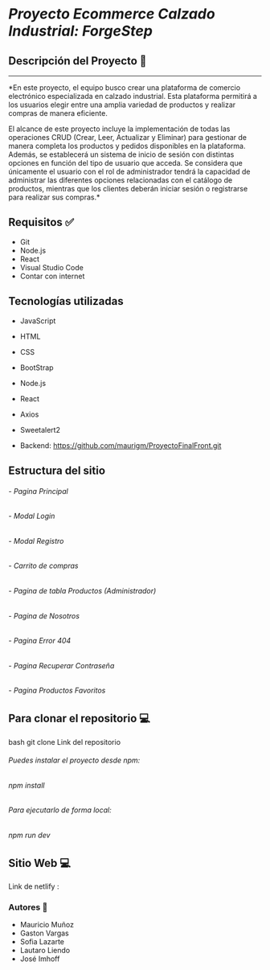 #  *Proyecto Ecommerce Calzado Industrial: ForgeStep* 


## Descripción del Proyecto 📃
<hr>

*En este proyecto, el equipo busco crear una plataforma de comercio electrónico especializada en calzado industrial. Esta plataforma permitirá a los usuarios elegir entre una amplia variedad de productos y realizar compras de manera eficiente.

El alcance de este proyecto incluye la implementación de todas las operaciones CRUD (Crear, Leer, Actualizar y Eliminar) para gestionar de manera completa los productos y pedidos disponibles en la plataforma. Además, se establecerá un sistema de inicio de sesión con distintas opciones en función del tipo de usuario que acceda. Se considera que únicamente el usuario con el rol de administrador tendrá la capacidad de administrar las diferentes opciones relacionadas con el catálogo de productos, mientras que los clientes deberán iniciar sesión o registrarse para realizar sus compras.*

## Requisitos ✅
- Git
- Node.js
- React
- Visual Studio Code
- Contar con internet

## Tecnologías utilizadas
- JavaScript
- HTML
- CSS
- BootStrap
- Node.js
- React
- Axios
- Sweetalert2

- Backend: https://github.com/maurigm/ProyectoFinalFront.git

## Estructura del sitio

###### - Pagina Principal
###### - Modal Login
###### - Modal Registro
###### - Carrito de compras
###### - Pagina de tabla Productos (Administrador)
###### - Pagina de Nosotros
###### - Pagina Error 404
###### - Pagina Recuperar Contraseña
###### - Pagina Productos Favoritos 


## Para clonar el repositorio 💻

bash
git clone Link del repositorio

###### Puedes instalar el proyecto desde npm:

###### npm install

###### Para ejecutarlo de forma local:

###### npm run dev


## Sitio Web 💻
Link de netlify : 

### Autores 👣

+ Mauricio Muñoz
+ Gaston Vargas
+ Sofia Lazarte
+ Lautaro Liendo 
+ José Imhoff